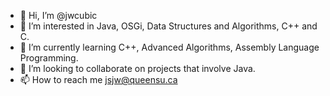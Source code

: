 - 👋 Hi, I’m @jwcubic
- 👀 I’m interested in Java, OSGi, Data Structures and Algorithms, C++ and C.
- 🌱 I’m currently learning C++, Advanced Algorithms, Assembly Language Programming. 
- 💞️ I’m looking to collaborate on projects that involve Java.
- 📫 How to reach me jsjw@queensu.ca

<!---
jwcubic/jwcubic is a ✨ special ✨ repository because its `README.md` (this file) appears on your GitHub profile.
You can click the Preview link to take a look at your changes.
--->
